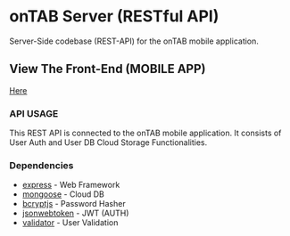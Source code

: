 # onTAB Server (RESTful API)
Server-Side codebase (REST-API) for the onTAB mobile application.

## View The Front-End (MOBILE APP)
[Here](https://play.google.com/store/apps/details?id=io.github.nayalash.on_tab)

### API USAGE

This REST API is connected to the onTAB mobile application. It consists of User Auth and User DB Cloud Storage Functionalities.

### Dependencies

* [express](https://www.npmjs.com/package/express) - Web Framework
* [mongoose](https://www.npmjs.com/package/hbs) - Cloud DB
* [bcryptjs](https://www.npmjs.com/package/request) - Password Hasher
* [jsonwebtoken](https://www.npmjs.com/package/jsonwebtoken) - JWT (AUTH)
* [validator](https://www.npmjs.com/package/validator) - User Validation
